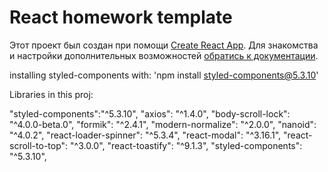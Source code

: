 # React homework template

Этот проект был создан при помощи
[Create React App](https://github.com/facebook/create-react-app). Для знакомства
и настройки дополнительных возможностей
[обратись к документации](https://facebook.github.io/create-react-app/docs/getting-started).

installing styled-components with: 'npm install styled-components@5.3.10'

Libraries in this proj:

"styled-components":"^5.3.10", "axios": "^1.4.0", "body-scroll-lock":
"^4.0.0-beta.0", "formik": "^2.4.1", "modern-normalize": "^2.0.0", "nanoid":
"^4.0.2", "react-loader-spinner": "^5.3.4", "react-modal": "^3.16.1",
"react-scroll-to-top": "^3.0.0", "react-toastify": "^9.1.3",
"styled-components": "^5.3.10",
